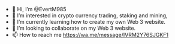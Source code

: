 - 👋 Hi, I’m @EvertM985
- 👀 I’m interested in crypto currency trading, staking and mining,
- 🌱 I’m currently learning how to create my own Web 3 website.
- 💞️ I’m looking to collaborate on my Web 3 website.
- 📫 How to reach me https://wa.me/message/IVRM2Y76SJGKF1


<!---
EvertM985/EvertM985 is a ✨ special ✨ repository because its `README.md` (this file) appears on your GitHub profile.
You can click the Preview link to take a look at your changes.
--->
